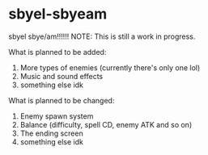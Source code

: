# sbyel-sbyeam
sbyel sbye/am!!!!!!
NOTE:
This is still a work in progress.

What is planned to be added:
1. More types of enemies (currently there's only one lol)
2. Music and sound effects
3. something else idk

What is planned to be changed:
1. Enemy spawn system
2. Balance (difficulty, spell CD, enemy ATK and so on)
3. The ending screen
4. something else idk

